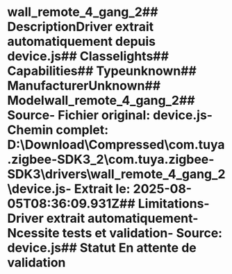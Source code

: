 # wall_remote_4_gang_2##  DescriptionDriver extrait automatiquement depuis device.js##  Classelights##  Capabilities##  Typeunknown##  ManufacturerUnknown##  Modelwall_remote_4_gang_2##  Source- **Fichier original**: device.js- **Chemin complet**: D:\Download\Compressed\com.tuya.zigbee-SDK3_2\com.tuya.zigbee-SDK3\drivers\wall_remote_4_gang_2\device.js- **Extrait le**: 2025-08-05T08:36:09.931Z##  Limitations- Driver extrait automatiquement- Ncessite tests et validation- Source: device.js##  Statut En attente de validation